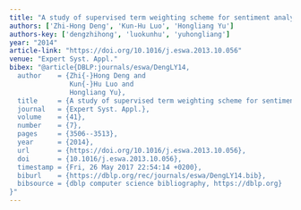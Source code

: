 ```yaml
---
title: "A study of supervised term weighting scheme for sentiment analysis"
authors: ['Zhi-Hong Deng', 'Kun-Hu Luo', 'Hongliang Yu']
authors-key: ['dengzhihong', 'luokunhu', 'yuhongliang']
year: "2014"
article-link: "https://doi.org/10.1016/j.eswa.2013.10.056"
venue: "Expert Syst. Appl."
bibex: "@article{DBLP:journals/eswa/DengLY14,
  author    = {Zhi{-}Hong Deng and
               Kun{-}Hu Luo and
               Hongliang Yu},
  title     = {A study of supervised term weighting scheme for sentiment analysis},
  journal   = {Expert Syst. Appl.},
  volume    = {41},
  number    = {7},
  pages     = {3506--3513},
  year      = {2014},
  url       = {https://doi.org/10.1016/j.eswa.2013.10.056},
  doi       = {10.1016/j.eswa.2013.10.056},
  timestamp = {Fri, 26 May 2017 22:54:14 +0200},
  biburl    = {https://dblp.org/rec/journals/eswa/DengLY14.bib},
  bibsource = {dblp computer science bibliography, https://dblp.org}
}"
---
```

